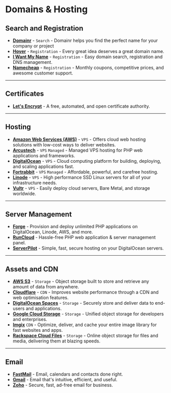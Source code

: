 # Domains & Hosting 

## Search and Registration

- [**Domainr**](http://domainr.com) - `Search` - Domainr helps you find the perfect name for your company or project
- [**Hover**](http://hover.com) - `Registration` - Every great idea deserves a great domain name.
- [**I Want My Name**](http://iwantmyname.com) - `Registration` - Easy domain search, registration and DNS management.
- [**Namecheap**](https://www.namecheap.com) - `Registration` - Monthly coupons, competitive prices, and awesome customer support.

---

## Certificates

- [**Let's Encrypt**](http://letsencrypt.org) - A free, automated, and open certificate authority.

---

## Hosting

- [**Amazon Web Services (AWS)**](https://aws.amazon.com/websites) - `VPS` - Offers cloud web hosting solutions with low-cost ways to deliver websites.
- [**Arcustech**](https://arcustech.com) - `VPS` `Managed` - Managed VPS hosting for PHP web applications and frameworks.
- [**DigitalOcean**](https://digitalocean.com) - `VPS` - Cloud computing platform for building, deploying, and scaling applications fast.
- [**Fortrabbit**](https://fortrabbit.com) - `VPS` `Managed` - Affordable, powerful, and carefree hosting.
- [**Linode**](https://linode.com) - `VPS` - High performance SSD Linux servers for all of your infrastructure needs.
- [**Vultr**](https://vultr.com) - `VPS` - Easily deploy cloud servers, Bare Metal, and storage worldwide.

---

## Server Management

- [**Forge**](https://forge.laravel.com) - Provision and deploy unlimited PHP applications on DigitalOcean, Linode, AWS, and more.
- [**RunCloud**](https://runcloud.io) - Hassle-free PHP web application & server management panel.
- [**ServerPilot**](https://serverpilot.io) - Simple, fast, secure hosting on your DigitalOcean servers.

---

## Assets and CDN

- [**AWS S3**](https://aws.amazon.com/s3) - `Storage` - Object storage built to store and retrieve any amount of data from anywhere.
- [**Cloudflare**](https://cloudflare.com) - `CDN` - Improves website performance through a CDN and web optimisation features. 
- [**DigitalOcean Spaces**](https://digitalocean.com/products/spaces) - `Storage` - Securely store and deliver data to end-users and applications.
- [**Google Cloud Storage**](https://cloud.google.com/storage) - `Storage` - Unified object storage for developers and enterprises.
- [**Imgix**](https://imgix.com) `CDN` - Optimize, deliver, and cache your entire image library for fast websites and apps.
- [**Rackspace Cloud Files**](https://rackspace.com/en-gb/cloud/files) - `Storage` - Online object storage for files and media, delivering them at blazing speeds.

---

## Email

- [**FastMail**](https://fastmail.com) - Email, calendars and contacts done right.
- [**Gmail**](https://google.com/gmail) - Email that's intuitive, efficient, and useful.
- [**Zoho**](https://zoho.eu/mail) - Secure, fast, ad-free email for business.
